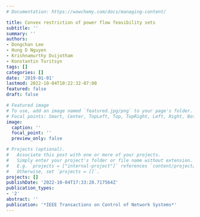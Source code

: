 ```yaml
---
# Documentation: https://wowchemy.com/docs/managing-content/

title: Convex restriction of power flow feasibility sets
subtitle: ''
summary: ''
authors:
- Dongchan Lee
- Hung D Nguyen
- Krishnamurthy Dvijotham
- Konstantin Turitsyn
tags: []
categories: []
date: '2019-01-01'
lastmod: 2022-10-04T10:22:32-07:00
featured: false
draft: false

# Featured image
# To use, add an image named `featured.jpg/png` to your page's folder.
# Focal points: Smart, Center, TopLeft, Top, TopRight, Left, Right, BottomLeft, Bottom, BottomRight.
image:
  caption: ''
  focal_point: ''
  preview_only: false

# Projects (optional).
#   Associate this post with one or more of your projects.
#   Simply enter your project's folder or file name without extension.
#   E.g. `projects = ["internal-project"]` references `content/project/deep-learning/index.md`.
#   Otherwise, set `projects = []`.
projects: []
publishDate: '2022-10-04T17:33:28.717564Z'
publication_types:
- '2'
abstract: ''
publication: '*IEEE Transactions on Control of Network Systems*'
---
```

